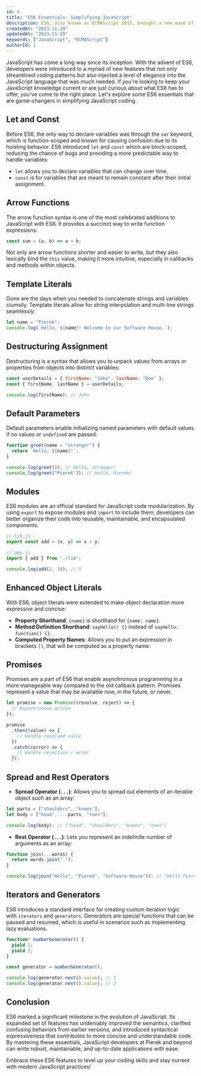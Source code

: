 ```yaml
---
id: 6
title: "ES6 Essentials: Simplifying JavaScript"
description: ES6, also known as ECMAScript 2015, brought a new wave of features and syntactical sugar to the JavaScript ecosystem, simplifying the way developers write code and enhancing its readability. In this blog post, we'll dive into some of the core ES6 essentials that every JavaScript developer should master to write cleaner and more efficient code.
createdAt: "2023-11-29"
updatedAt: "2023-11-29"
keywords: ["JavaScript", "ECMAScript"]
authorId: 1
---
```


JavaScript has come a long way since its inception. With the advent of ES6, developers were introduced to a myriad of new features that not only streamlined coding patterns but also injected a level of elegance into the JavaScript language that was much needed. If you're looking to keep your JavaScript knowledge current or are just curious about what ES6 has to offer, you've come to the right place. Let's explore some ES6 essentials that are game-changers in simplifying JavaScript coding.

## Let and Const

Before ES6, the only way to declare variables was through the `var` keyword, which is function-scoped and known for causing confusion due to its hoisting behavior. ES6 introduced `let` and `const` which are block-scoped, reducing the chance of bugs and providing a more predictable way to handle variables:

- `let` allows you to declare variables that can change over time.
- `const` is for variables that are meant to remain constant after their initial assignment.

## Arrow Functions

The arrow function syntax is one of the most celebrated additions to JavaScript with ES6. It provides a succinct way to write function expressions:

```js
const sum = (a, b) => a + b;
```

Not only are arrow functions shorter and easier to write, but they also lexically bind the `this` value, making it more intuitive, especially in callbacks and methods within objects.

## Template Literals

Gone are the days when you needed to concatenate strings and variables clumsily. Template literals allow for string interpolation and multi-line strings seamlessly:

```js
let name = "Pierek";
console.log(`Hello, ${name}! Welcome to our Software House.`);
```

## Destructuring Assignment

Destructuring is a syntax that allows you to unpack values from arrays or properties from objects into distinct variables:

```js
const userDetails = { firstName: "John", lastName: "Doe" };
const { firstName, lastName } = userDetails;

console.log(firstName); // John
```

## Default Parameters

Default parameters enable initializing named parameters with default values if no values or `undefined` are passed:

```js
function greet(name = "stranger") {
  return `Hello, ${name}!`;
}

console.log(greet()); // Hello, stranger!
console.log(greet("Pierek")); // Hello, Pierek!
```

## Modules

ES6 modules are an official standard for JavaScript code modularization. By using `export` to expose modules and `import` to include them, developers can better organize their code into reusable, maintainable, and encapsulated components.

```js
// lib.js
export const add = (x, y) => x + y;

// app.js
import { add } from "./lib";

console.log(add(2, 3)); // 5
```

## Enhanced Object Literals

With ES6, object literals were extended to make object declaration more expressive and concise:

- **Property Shorthand**: `{name}` is shorthand for `{name: name}`.
- **Method Definition Shorthand**: `sayHello() {}` instead of `sayHello: function() {}`.
- **Computed Property Names**: Allows you to put an expression in brackets `[]`, that will be computed as a property name.

## Promises

Promises are a part of ES6 that enable asynchronous programming in a more manageable way compared to the old callback pattern. Promises represent a value that may be available now, in the future, or never.

```js
let promise = new Promise((resolve, reject) => {
  // Asynchronous action
});

promise
  .then((value) => {
    // Handle resolved value
  })
  .catch((error) => {
    // Handle rejection / error
  });
```

## Spread and Rest Operators

- **Spread Operator (`...`)**: Allows you to spread out elements of an iterable object such as an array:

```js
let parts = ["shoulders", "knees"];
let body = ["head", ...parts, "toes"];

console.log(body); // ["head", "shoulders", "knees", "toes"]
```

- **Rest Operator (`...`)**: Lets you represent an indefinite number of arguments as an array:

```js
function join(...words) {
  return words.join(" ");
}

console.log(join("Hello", "Pierek", "Software House")); // "Hello Pierek Software House"
```

## Iterators and Generators

ES6 introduces a standard interface for creating custom iteration logic with `iterators` and `generators`. Generators are special functions that can be paused and resumed, which is useful in scenarios such as implementing lazy evaluations.

```js
function* numberGenerator() {
  yield 1;
  yield 2;
}

const generator = numberGenerator();

console.log(generator.next().value); // 1
console.log(generator.next().value); // 2
```

## Conclusion

ES6 marked a significant milestone in the evolution of JavaScript. Its expanded set of features has undeniably improved the semantics, clarified confusing behaviors from earlier versions, and introduced syntactical expressiveness that contributes to more concise and understandable code. By mastering these essentials, JavaScript developers at Pierek and beyond can write robust, maintainable, and up-to-date applications with ease.

Embrace these ES6 features to level up your coding skills and stay current with modern JavaScript practices!
